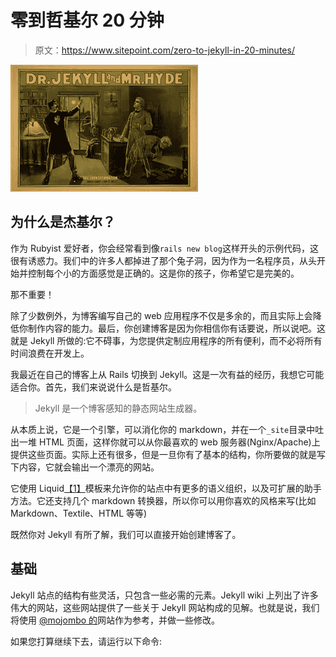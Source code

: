# 零到哲基尔 20 分钟

> 原文：<https://www.sitepoint.com/zero-to-jekyll-in-20-minutes/>

![](img/220c09dad6ed751530b5bd4ac57a9d1b.png "Dr_Jekyll_and_Mr_Hyde_poster")

## 为什么是杰基尔？

作为 Rubyist 爱好者，你会经常看到像`rails new blog`这样开头的示例代码，这很有诱惑力。我们中的许多人都掉进了那个兔子洞，因为作为一名程序员，从头开始并控制每个小的方面感觉是正确的。这是你的孩子，你希望它是完美的。

那不重要！

除了少数例外，为博客编写自己的 web 应用程序不仅是多余的，而且实际上会降低你制作内容的能力。最后，你创建博客是因为你相信你有话要说，所以说吧。这就是 Jekyll 所做的:它不碍事，为您提供定制应用程序的所有便利，而不必将所有时间浪费在开发上。

我最近在自己的博客上从 Rails 切换到 Jekyll。这是一次有益的经历，我想它可能适合你。首先，我们来说说什么是哲基尔。

> Jekyll 是一个博客感知的静态网站生成器。

从本质上说，它是一个引擎，可以消化你的 markdown，并在一个`_site`目录中吐出一堆 HTML 页面，这样你就可以从你最喜欢的 web 服务器(Nginx/Apache)上提供这些页面。实际上还有很多，但是一旦你有了基本的结构，你所要做的就是写下内容，它就会输出一个漂亮的网站。

它使用 Liquid[【1】](https://github.com/Shopify/liquid)模板来允许你的站点中有更多的语义组织，以及可扩展的助手方法。它还支持几个 markdown 转换器，所以你可以用你喜欢的风格来写(比如 Markdown、Textile、HTML 等等)

既然你对 Jekyll 有所了解，我们可以直接开始创建博客了。

## 基础

Jekyll 站点的结构有些灵活，只包含一些必需的元素。Jekyll wiki 上列出了许多伟大的网站，这些网站提供了一些关于 Jekyll 网站构成的见解。也就是说，我们将使用 [@mojombo 的](https://github.com/mojombo/mojombo.github.com)网站作为参考，并做一些修改。

如果您打算继续下去，请运行以下命令: